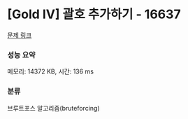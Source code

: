 # [Gold IV] 괄호 추가하기 - 16637 

[문제 링크](https://www.acmicpc.net/problem/16637) 

### 성능 요약

메모리: 14372 KB, 시간: 136 ms

### 분류

브루트포스 알고리즘(bruteforcing)

